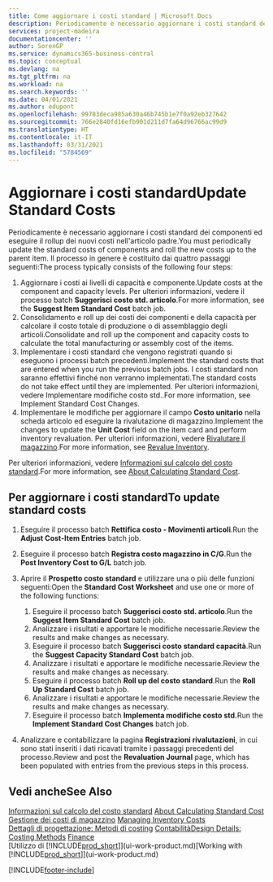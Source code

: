 ```yaml
---
title: Come aggiornare i costi standard | Microsoft Docs
description: Periodicamente è necessario aggiornare i costi standard dei componenti ed eseguire il rollup dei nuovi costi nell'articolo padre.
services: project-madeira
documentationcenter: ''
author: SorenGP
ms.service: dynamics365-business-central
ms.topic: conceptual
ms.devlang: na
ms.tgt_pltfrm: na
ms.workload: na
ms.search.keywords: ''
ms.date: 04/01/2021
ms.author: edupont
ms.openlocfilehash: 99783deca985a630a46b745b1e7f0a92eb327642
ms.sourcegitcommit: 766e2840fd16efb901d211d7fa64d96766ac99d9
ms.translationtype: HT
ms.contentlocale: it-IT
ms.lasthandoff: 03/31/2021
ms.locfileid: "5784569"
---
```

# <a name="update-standard-costs"></a><span data-ttu-id="42eb1-103">Aggiornare i costi standard</span><span class="sxs-lookup"><span data-stu-id="42eb1-103">Update Standard Costs</span></span>
<span data-ttu-id="42eb1-104">Periodicamente è necessario aggiornare i costi standard dei componenti ed eseguire il rollup dei nuovi costi nell'articolo padre.</span><span class="sxs-lookup"><span data-stu-id="42eb1-104">You must periodically update the standard costs of components and roll the new costs up to the parent item.</span></span> <span data-ttu-id="42eb1-105">Il processo in genere è costituito dai quattro passaggi seguenti:</span><span class="sxs-lookup"><span data-stu-id="42eb1-105">The process typically consists of the following four steps:</span></span>  

1.  <span data-ttu-id="42eb1-106">Aggiornare i costi ai livelli di capacità e componente.</span><span class="sxs-lookup"><span data-stu-id="42eb1-106">Update costs at the component and capacity levels.</span></span> <span data-ttu-id="42eb1-107">Per ulteriori informazioni, vedere il processo batch **Suggerisci costo std. articolo**.</span><span class="sxs-lookup"><span data-stu-id="42eb1-107">For more information, see the **Suggest Item Standard Cost** batch job.</span></span>  
2.  <span data-ttu-id="42eb1-108">Consolidamento e roll up dei costi dei componenti e della capacità per calcolare il costo totale di produzione o di assemblaggio degli articoli.</span><span class="sxs-lookup"><span data-stu-id="42eb1-108">Consolidate and roll up the component and capacity costs to calculate the total manufacturing or assembly cost of the items.</span></span>  
3.  <span data-ttu-id="42eb1-109">Implementare i costi standard che vengono registrati quando si eseguono i processi batch precedenti.</span><span class="sxs-lookup"><span data-stu-id="42eb1-109">Implement the standard costs that are entered when you run the previous batch jobs.</span></span> <span data-ttu-id="42eb1-110">I costi standard non saranno effettivi finché non verranno implementati.</span><span class="sxs-lookup"><span data-stu-id="42eb1-110">The standard costs do not take effect until they are implemented.</span></span> <span data-ttu-id="42eb1-111">Per ulteriori informazioni, vedere Implementare modifiche costo std..</span><span class="sxs-lookup"><span data-stu-id="42eb1-111">For more information, see Implement Standard Cost Changes.</span></span>  
4.  <span data-ttu-id="42eb1-112">Implementare le modifiche per aggiornare il campo **Costo unitario** nella scheda articolo ed eseguire la rivalutazione di magazzino.</span><span class="sxs-lookup"><span data-stu-id="42eb1-112">Implement the changes to update the **Unit Cost** field on the item card and perform inventory revaluation.</span></span> <span data-ttu-id="42eb1-113">Per ulteriori informazioni, vedere [Rivalutare il magazzino](inventory-how-revalue-inventory.md).</span><span class="sxs-lookup"><span data-stu-id="42eb1-113">For more information, see [Revalue Inventory](inventory-how-revalue-inventory.md).</span></span>  

<span data-ttu-id="42eb1-114">Per ulteriori informazioni, vedere [Informazioni sul calcolo del costo standard](finance-about-calculating-standard-cost.md).</span><span class="sxs-lookup"><span data-stu-id="42eb1-114">For more information, see [About Calculating Standard Cost](finance-about-calculating-standard-cost.md).</span></span>  
## <a name="to-update-standard-costs"></a><span data-ttu-id="42eb1-115">Per aggiornare i costi standard</span><span class="sxs-lookup"><span data-stu-id="42eb1-115">To update standard costs</span></span>  
1.  <span data-ttu-id="42eb1-116">Eseguire il processo batch **Rettifica costo - Movimenti articoli**.</span><span class="sxs-lookup"><span data-stu-id="42eb1-116">Run the **Adjust Cost-Item Entries** batch job.</span></span>  
2.  <span data-ttu-id="42eb1-117">Eseguire il processo batch **Registra costo magazzino in C/G**.</span><span class="sxs-lookup"><span data-stu-id="42eb1-117">Run the **Post Inventory Cost to G/L** batch job.</span></span>  
3.  <span data-ttu-id="42eb1-118">Aprire il **Prospetto costo standard** e utilizzare una o più delle funzioni seguenti:</span><span class="sxs-lookup"><span data-stu-id="42eb1-118">Open the **Standard Cost Worksheet** and use one or more of the following functions:</span></span>  

    1.  <span data-ttu-id="42eb1-119">Eseguire il processo batch **Suggerisci costo std. articolo**.</span><span class="sxs-lookup"><span data-stu-id="42eb1-119">Run the **Suggest Item Standard Cost** batch job.</span></span>  
    2.  <span data-ttu-id="42eb1-120">Analizzare i risultati e apportare le modifiche necessarie.</span><span class="sxs-lookup"><span data-stu-id="42eb1-120">Review the results and make changes as necessary.</span></span>  
    3.  <span data-ttu-id="42eb1-121">Eseguire il processo batch **Suggerisci costo standard capacità**.</span><span class="sxs-lookup"><span data-stu-id="42eb1-121">Run the **Suggest Capacity Standard Cost** batch job.</span></span>  
    4.  <span data-ttu-id="42eb1-122">Analizzare i risultati e apportare le modifiche necessarie.</span><span class="sxs-lookup"><span data-stu-id="42eb1-122">Review the results and make changes as necessary.</span></span>
    5. <span data-ttu-id="42eb1-123">Eseguire il processo batch **Roll up del costo standard**.</span><span class="sxs-lookup"><span data-stu-id="42eb1-123">Run the **Roll Up Standard Cost** batch job.</span></span>
    6.  <span data-ttu-id="42eb1-124">Analizzare i risultati e apportare le modifiche necessarie.</span><span class="sxs-lookup"><span data-stu-id="42eb1-124">Review the results and make changes as necessary.</span></span>
    7.  <span data-ttu-id="42eb1-125">Eseguire il processo batch **Implementa modifiche costo std.**</span><span class="sxs-lookup"><span data-stu-id="42eb1-125">Run the **Implement Standard Cost Changes** batch job.</span></span>  
4.  <span data-ttu-id="42eb1-126">Analizzare e contabilizzare la pagina **Registrazioni rivalutazioni**, in cui sono stati inseriti i dati ricavati tramite i passaggi precedenti del processo.</span><span class="sxs-lookup"><span data-stu-id="42eb1-126">Review and post the **Revaluation Journal** page, which has been populated with entries from the previous steps in this process.</span></span>  

## <a name="see-also"></a><span data-ttu-id="42eb1-127">Vedi anche</span><span class="sxs-lookup"><span data-stu-id="42eb1-127">See Also</span></span>  
 <span data-ttu-id="42eb1-128">[Informazioni sul calcolo del costo standard](finance-about-calculating-standard-cost.md) </span><span class="sxs-lookup"><span data-stu-id="42eb1-128">[About Calculating Standard Cost](finance-about-calculating-standard-cost.md) </span></span>  
 <span data-ttu-id="42eb1-129">[Gestione dei costi di magazzino](finance-manage-inventory-costs.md) </span><span class="sxs-lookup"><span data-stu-id="42eb1-129">[Managing Inventory Costs](finance-manage-inventory-costs.md) </span></span>  
 <span data-ttu-id="42eb1-130">[Dettagli di progettazione: Metodi di costing](design-details-costing-methods.md) [Contabilità](finance.md)</span><span class="sxs-lookup"><span data-stu-id="42eb1-130">[Design Details: Costing Methods](design-details-costing-methods.md) [Finance](finance.md)</span></span>  
 <span data-ttu-id="42eb1-131">[Utilizzo di [!INCLUDE[prod_short](includes/prod_short.md)]](ui-work-product.md)</span><span class="sxs-lookup"><span data-stu-id="42eb1-131">[Working with [!INCLUDE[prod_short](includes/prod_short.md)]](ui-work-product.md)</span></span>  


[!INCLUDE[footer-include](includes/footer-banner.md)]